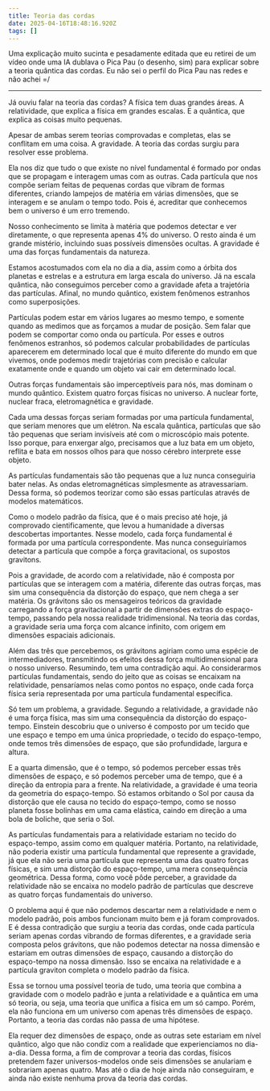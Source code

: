 ```yaml
---
title: Teoria das cordas
date: 2025-04-16T18:48:16.920Z
tags: []
---
```


Uma explicação muito sucinta e pesadamente editada que eu retirei de um vídeo onde uma IA dublava o Pica Pau (o desenho, sim) para explicar sobre a teoria quântica das cordas. Eu não sei o perfil do Pica Pau nas redes e não achei =/

***

Já ouviu falar na teoria das cordas? A física tem duas grandes áreas. A relatividade, que explica a física em grandes escalas. E a quântica, que explica as coisas muito pequenas.

Apesar de ambas serem teorias comprovadas e completas, elas se conflitam em uma coisa. A gravidade. A teoria das cordas surgiu para resolver esse problema.

Ela nos diz que tudo o que existe no nível fundamental é formado por ondas que se propagam e interagem umas com as outras. Cada partícula que nos compõe seriam feitas de pequenas cordas que vibram de formas diferentes, criando lampejos de matéria em várias dimensões, que se interagem e se anulam o tempo todo. Pois é, acreditar que conhecemos bem o universo é um erro tremendo.

Nosso conhecimento se limita à matéria que podemos detectar e ver diretamente, o que representa apenas 4% do universo. O resto ainda é um grande mistério, incluindo suas possíveis dimensões ocultas. A gravidade é uma das forças fundamentais da natureza.

Estamos acostumados com ela no dia a dia, assim como a órbita dos planetas e estrelas e a estrutura em larga escala do universo. Já na escala quântica, não conseguimos perceber como a gravidade afeta a trajetória das partículas. Afinal, no mundo quântico, existem fenômenos estranhos como superposições.

Partículas podem estar em vários lugares ao mesmo tempo, e somente quando as medimos que as forçamos a mudar de posição. Sem falar que podem se comportar como onda ou partícula. Por esses e outros fenômenos estranhos, só podemos calcular probabilidades de partículas aparecerem em determinado local que é muito diferente do mundo em que vivemos, onde podemos medir trajetórias com precisão e calcular exatamente onde e quando um objeto vai cair em determinado local.

Outras forças fundamentais são imperceptíveis para nós, mas dominam o mundo quântico. Existem quatro forças físicas no universo. A nuclear forte, nuclear fraca, eletromagnética e gravidade.

Cada uma dessas forças seriam formadas por uma partícula fundamental, que seriam menores que um elétron. Na escala quântica, partículas que são tão pequenas que seriam invisíveis até com o microscópio mais potente. Isso porque, para enxergar algo, precisamos que a luz bata em um objeto, reflita e bata em nossos olhos para que nosso cérebro interprete esse objeto.

As partículas fundamentais são tão pequenas que a luz nunca conseguiria bater nelas. As ondas eletromagnéticas simplesmente as atravessariam. Dessa forma, só podemos teorizar como são essas partículas através de modelos matemáticos.

Como o modelo padrão da física, que é o mais preciso até hoje, já comprovado cientificamente, que levou a humanidade a diversas descobertas importantes. Nesse modelo, cada força fundamental é formada por uma partícula correspondente. Mas nunca conseguiríamos detectar a partícula que compõe a força gravitacional, os supostos gravitons.

Pois a gravidade, de acordo com a relatividade, não é composta por partículas que se interagem com a matéria, diferente das outras forças, mas sim uma consequência da distorção do espaço, que nem chega a ser matéria. Os grávitons são os mensageiros teóricos da gravidade carregando a força gravitacional a partir de dimensões extras do espaço-tempo, passando pela nossa realidade tridimensional. Na teoria das cordas, a gravidade seria uma força com alcance infinito, com origem em dimensões espaciais adicionais.

Além das três que percebemos, os grávitons agiriam como uma espécie de intermediadores, transmitindo os efeitos dessa força multidimensional para o nosso universo. Resumindo, tem uma contradição aqui. Ao considerarmos partículas fundamentais, sendo do jeito que as coisas se encaixam na relatividade, pensaríamos nelas como pontos no espaço, onde cada força física seria representada por uma partícula fundamental específica.

Só tem um problema, a gravidade. Segundo a relatividade, a gravidade não é uma força física, mas sim uma consequência da distorção do espaço-tempo. Einstein descobriu que o universo é composto por um tecido que une espaço e tempo em uma única propriedade, o tecido do espaço-tempo, onde temos três dimensões de espaço, que são profundidade, largura e altura.

E a quarta dimensão, que é o tempo, só podemos perceber essas três dimensões de espaço, e só podemos perceber uma de tempo, que é a direção da entropia para a frente. Na relatividade, a gravidade é uma teoria da geometria do espaço-tempo. Só estamos orbitando o Sol por causa da distorção que ele causa no tecido do espaço-tempo, como se nosso planeta fosse bolinhas em uma cama elástica, caindo em direção a uma bola de boliche, que seria o Sol.

As partículas fundamentais para a relatividade estariam no tecido do espaço-tempo, assim como em qualquer matéria. Portanto, na relatividade, não poderia existir uma partícula fundamental que represente a gravidade, já que ela não seria uma partícula que representa uma das quatro forças físicas, e sim uma distorção do espaço-tempo, uma mera consequência geométrica. Dessa forma, como você pôde perceber, a gravidade da relatividade não se encaixa no modelo padrão de partículas que descreve as quatro forças fundamentais do universo.

O problema aqui é que não podemos descartar nem a relatividade e nem o modelo padrão, pois ambos funcionam muito bem e já foram comprovados. E é dessa contradição que surgiu a teoria das cordas, onde cada partícula seriam apenas cordas vibrando de formas diferentes, e a gravidade seria composta pelos grávitons, que não podemos detectar na nossa dimensão e estariam em outras dimensões de espaço, causando a distorção do espaço-tempo na nossa dimensão. Isso se encaixa na relatividade e a partícula graviton completa o modelo padrão da física.

Essa se tornou uma possível teoria de tudo, uma teoria que combina a gravidade com o modelo padrão e junta a relatividade e a quântica em uma só teoria, ou seja, uma teoria que unifica a física em um só campo. Porém, ela não funciona em um universo com apenas três dimensões de espaço. Portanto, a teoria das cordas não passa de uma hipótese.

Ela requer dez dimensões de espaço, onde as outras sete estariam em nível quântico, algo que não condiz com a realidade que experienciamos no dia-a-dia. Dessa forma, a fim de comprovar a teoria das cordas, físicos pretendem fazer universos-modelos onde seis dimensões se anulariam e sobrariam apenas quatro. Mas até o dia de hoje ainda não conseguiram, e ainda não existe nenhuma prova da teoria das cordas.
